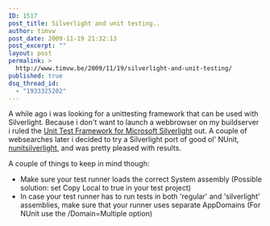 ```yaml
---
ID: 1517
post_title: Silverlight and unit testing..
author: timvw
post_date: 2009-11-19 21:32:13
post_excerpt: ""
layout: post
permalink: >
  http://www.timvw.be/2009/11/19/silverlight-and-unit-testing/
published: true
dsq_thread_id:
  - "1933325202"
---
```

<p>A while ago i was looking for a unittesting framework that can be used with Silverlight. Because i don't want to launch a webbrowser on my buildserver i ruled the <a href="http://code.msdn.microsoft.com/silverlightut/">Unit Test Framework for Microsoft Silverlight</a> out. A couple of websearches later i decided to try a Silverlight port of good ol' NUnit, <a href="http://code.google.com/p/nunitsilverlight/">nunitsilverlight</a>, and was pretty pleased with results.</p>

<p>A couple of things to keep in mind though:</p>
<ul>
<li>Make sure your test runner loads the correct System assembly (Possible solution: set Copy Local to true in your test project)</li>
<li>In case your test runner has to run tests in both 'regular' and 'silverlight' assemblies, make sure that your runner uses separate AppDomains (For NUnit use the /Domain=Multiple option)</li>
</ul>
